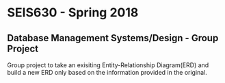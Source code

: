 # SEIS630 - Spring 2018
## Database Management Systems/Design - Group Project
Group project to take an exisiting Entity-Relationship Diagram(ERD) and build a new ERD only based on the information provided in the original.
